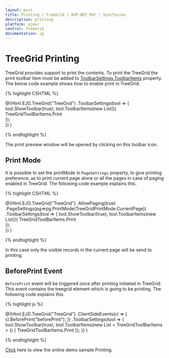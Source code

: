 ```yaml
---
layout: post
title: Printing | TreeGrid | ASP.NET MVC | Syncfusion
description: printing
platform: ejmvc
control: TreeGrid
documentation: ug
---
```


# TreeGrid Printing

TreeGrid provides support to print the contents. To print the TreeGrid the print toolbar item must be added to [ToolbarSettings.ToolbarItems](/api/js/ejgantt#members:toolbarsettings-toolbaritems) property. The below code example shows how to enable print in TreeGrid.

{% highlight CSHTML %}
 
@(Html.EJ().TreeGrid("TreeGrid")
    .ToolbarSettings(tool => {
        tool.ShowToolbar(true);
        tool.ToolbarItems(new List<TreeGridToolBarItems>(){
            TreeGridToolBarItems.Print        
        });        
    })
    )

{% endhighlight %}

The print preview window will be opened by clicking on this toolbar icon. 

## Print Mode

It is possible to set the printMode in `PageSettings` property, to give printing preference, as to print current page alone or all the pages in case of paging enabled in TreeGrid. The following code example explains this.


{% highlight CSHTML %}
 
 @(Html.EJ().TreeGrid("TreeGrid")
    .AllowPaging(true)
    .PageSettings(pg=>pg.PrintMode(TreeGridPrintMode.CurrentPage))
    .ToolbarSettings(tool => {
        tool.ShowToolbar(true);
        tool.ToolbarItems(new List<TreeGridToolBarItems>(){
            TreeGridToolBarItems.Print        
        });        
    })
    )

{% endhighlight %}

In this case only the visible records in the current page will be send to printing.

## BeforePrint Event 

`BeforePrint` event will be triggered once after printing initiated in TreeGrid. This event contains the treegrid element which is going to be printing. The following code explains this.

{% highlight js %}
 
@(Html.EJ().TreeGrid("TreeGrid")
    .ClientSideEvents(cl => {
        cl.BeforePrint("beforePrint");
    })
    .ToolbarSettings(tool => {
        tool.ShowToolbar(true);
        tool.ToolbarItems(new List < TreeGridToolBarItems > () {
            TreeGridToolBarItems.Print
        });
    })
)
<script>
    function beforePrint(args) {
        //will be triggered before printing the TreeGrid
    }
</script>

{% endhighlight %}

[Click](https://mvc.syncfusion.com/demos/web/treegrid/treegridselfreference) here to view the online demo sample Printing.